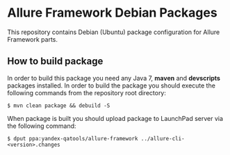 # Allure Framework Debian Packages
This repository contains Debian (Ubuntu)  package configuration for Allure Framework parts.
## How to build package
In order to build this package you need any Java 7, **maven** and **devscripts** packages installed. In order to build the package you should execute the following commands from the repository root directory:
```
$ mvn clean package && debuild -S
```
When package is built you should upload package to LaunchPad server via the following command:
```
$ dput ppa:yandex-qatools/allure-framework ../allure-cli-<version>.changes
```
